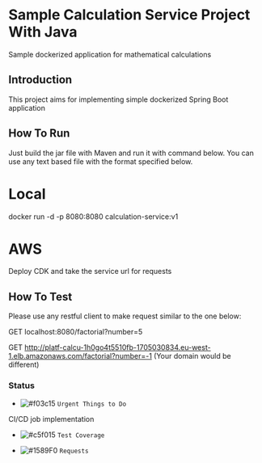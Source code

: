 # Sample Calculation Service Project With Java

Sample dockerized application for mathematical calculations

## Introduction

This project aims for implementing simple dockerized Spring Boot application

## How To Run

Just build the jar file with Maven and run it with command below. You can use any text based file with the format specified below. 

# Local
docker run -d -p 8080:8080 calculation-service:v1

# AWS
Deploy CDK and take the service url for requests

## How To Test

Please use any restful client to make request similar to the one below:

GET localhost:8080/factorial?number=5

GET http://platf-calcu-1h0go4t5510fb-1705030834.eu-west-1.elb.amazonaws.com/factorial?number=-1 (Your domain would be different)

### Status

- ![#f03c15](https://placehold.it/15/f03c15/000000?text=+) `Urgent Things to Do`

CI/CD job implementation
  
- ![#c5f015](https://placehold.it/15/c5f015/000000?text=+) `Test Coverage`
  
- ![#1589F0](https://placehold.it/15/1589F0/000000?text=+) `Requests`
